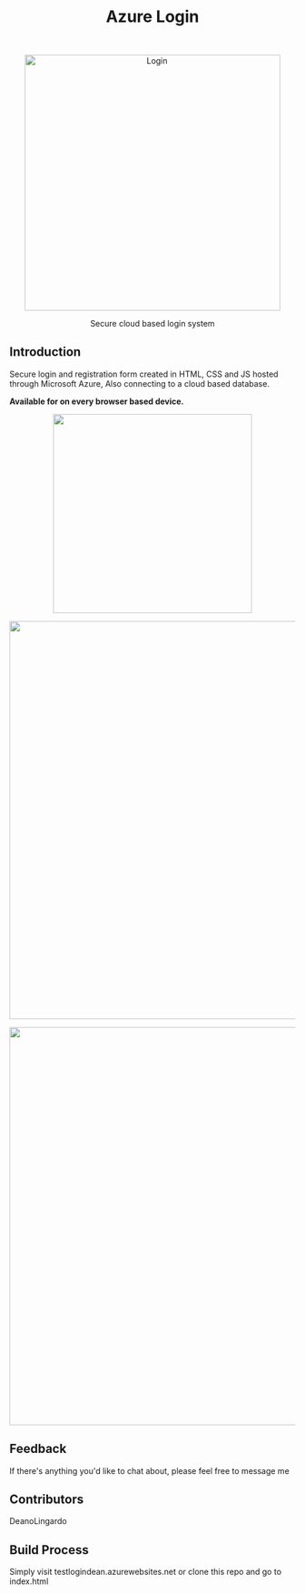 <h1 align="center"> Azure Login </h1> <br>
<p align="center">
  <a href="https://testlogindean.azurewebsites.net/">
    <img alt="Login" title="Login" src="https://images.vexels.com/media/users/3/132074/isolated/preview/0117cb0129593faa02646a8277ca80e3-security-lock-icon-by-vexels.png" width="450">
  </a>
</p>

<p align="center">
  Secure cloud based login system
</p>


<!-- START doctoc generated TOC please keep comment here to allow auto update -->
<!-- DON'T EDIT THIS SECTION, INSTEAD RE-RUN doctoc TO UPDATE -->

<!-- END doctoc generated TOC please keep comment here to allow auto update -->

## Introduction

Secure login and registration form created in HTML, CSS and JS hosted through Microsoft Azure, Also connecting to a cloud based database.

**Available for on every browser based device.**

<p align="center">
  <img src = "ReadMeImages/image1" width=350>
</p>

<p align="center">
  <img src = "ReadMeImages/image2" width=700>
</p>

<p align="center">
  <img src = "ReadMeImages/image3" width=700>
</p>

## Feedback

If there's anything you'd like to chat about, please feel free to message me

## Contributors

DeanoLingardo

## Build Process

Simply visit testlogindean.azurewebsites.net or clone this repo and go to index.html
